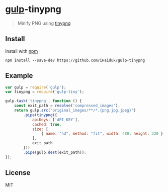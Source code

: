# [gulp](https://github.com/iHaiduk/gulp-tinypng)-tinypng

> Minify PNG  using [tinypng](https://tinypng.com/)


## Install

Install with [npm](https://github.com/iHaiduk/gulp-tinypng)

```
npm install --save-dev https://github.com/iHaiduk/gulp-tinypng
```

## Example

```js
var gulp = require('gulp');
var tinypng = require('gulp-tiny');

gulp.task('tinypng', function () {
	const exit_path = resolve('compressed_images');
	return gulp.src('original_images/**/*.{png,jpg,jpeg}')
		.pipe(tinypng({
			apiKeys: ['API_KEY'],
			cached: true,
			size: [
				{ name: "hd", method: "fit", width: 480, height: 320 }
			],
			exit_path
		}))
		.pipe(gulp.dest(exit_path));
});
```

## License

MIT
